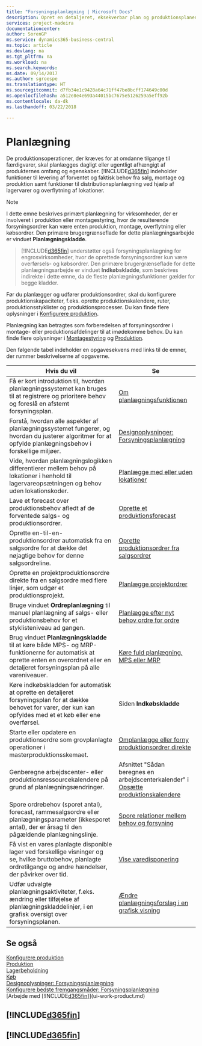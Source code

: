 ```yaml
---
title: "Forsyningsplanlægning | Microsoft Docs"
description: Opret en detaljeret, eksekverbar plan og produktionsplanen med endelig montage til salgs- og produktionsbehov.
services: project-madeira
documentationcenter: 
author: SorenGP
ms.service: dynamics365-business-central
ms.topic: article
ms.devlang: na
ms.tgt_pltfrm: na
ms.workload: na
ms.search.keywords: 
ms.date: 09/14/2017
ms.author: sgroespe
ms.translationtype: HT
ms.sourcegitcommit: d7fb34e1c9428a64c71ff47be8bcff174649c00d
ms.openlocfilehash: a512e8e4e693a44015bc7675e5126259a5eff92b
ms.contentlocale: da-dk
ms.lasthandoff: 03/22/2018

---
```

# <a name="planning"></a>Planlægning
De produktionsoperationer, der kræves for at omdanne tilgange til færdigvarer, skal planlægges dagligt eller ugentligt afhængigt af produkternes omfang og egenskaber. [!INCLUDE[d365fin](includes/d365fin_md.md)] indeholder funktioner til levering af forventet og faktisk behov fra salg, montage og produktion samt funktioner til distributionsplanlægning ved hjælp af lagervarer og overflytning af lokationer.

> [!NOTE]
> I dette emne beskrives primært planlægning for virksomheder, der er involveret i produktion eller montagestyring, hvor de resulterende forsyningsordrer kan være enten produktion, montage, overflytning eller købsordrer. Den primære brugergrænseflade for dette planlægningsarbejde er vinduet **Planlægningskladde**.

> [!INCLUDE[d365fin](includes/d365fin_md.md)] understøtter også forsyningsplanlægning for engrosvirksomheder, hvor de oprettede forsyningsordrer kun være overførsels- og købsordrer. Den primære brugergrænseflade for dette planlægningsarbejde er vinduet **Indkøbskladde**, som beskrives indirekte i dette emne, da de fleste planlægningsfunktioner gælder for begge kladder.

Før du planlægger og udfører produktionsordrer, skal du konfigurere produktionskapaciteter, f.eks. oprette produktionskalendere, ruter, produktionsstyklister og produktionsprocesser. Du kan finde flere oplysninger i [Konfigurere produktion](production-configure-production-processes.md).

Planlægning kan betragtes som forberedelsen af forsyningsordrer i montage- eller produktionsafdelinger til at imødekomme behov. Du kan finde flere oplysninger i [Montagestyring](assembly-assemble-items.md) og [Produktion](production-manage-manufacturing.md).

Den følgende tabel indeholder en opgavesekvens med links til de emner, der rummer beskrivelserne af opgaverne.   

|**Hvis du vil**|**Se**|  
|------------|-------------|  
|Få er kort introduktion til, hvordan planlægningssystemet kan bruges til at registrere og prioritere behov og foreslå en afstemt forsyningsplan.|[Om planlægningsfunktionen](production-about-planning-functionality.md)|
|Forstå, hvordan alle aspekter af planlægningssystemet fungerer, og hvordan du justerer algoritmer for at opfylde planlægningsbehov i forskellige miljøer.|[Designoplysninger: Forsyningsplanlægning](design-details-supply-planning.md)|
|Vide, hvordan planlægningslogikken differentierer mellem behov på lokationer i henhold til lagervareopsætningen og behov uden lokationskoder.|[Planlægge med eller uden lokationer](production-planning-with-without-locations.md)|
|Lave et forecast over produktionsbehov afledt af de forventede salgs- og produktionsordrer.|[Oprette et produktionsforecast](production-how-to-create-a-forecast.md)|  
|Oprette en-til-en-produktionsordrer automatisk fra en salgsordre for at dække det nøjagtige behov for denne salgsordreline.|[Oprette produktionsordrer fra salgsordrer](production-how-to-create-production-orders-from-sales-orders.md)|
|Oprette en projektproduktionsordre direkte fra en salgsordre med flere linjer, som udgør et produktionsprojekt.|[Planlægge projektordrer](production-how-to-plan-project-orders.md)|
|Bruge vinduet **Ordreplanlægning** til manuel planlægning af salgs- eller produktionsbehov for et styklisteniveau ad gangen.|[Planlægge efter nyt behov ordre for ordre](production-how-to-plan-for-new-demand.md)|
|Brug vinduet **Planlægningskladde** til at køre både MPS- og MRP-funktionerne for automatisk at oprette enten en overordnet eller en detaljeret forsyningsplan på alle vareniveauer.|[Køre fuld planlægning, MPS eller MRP](production-how-to-run-mps-and-mrp.md)|
|Køre indkøbskladden for automatisk at oprette en detaljeret forsyningsplan for at dække behovet for varer, der kun kan opfyldes med et et køb eller ene overførsel.|Siden **Indkøbskladde**|  
|Starte eller opdatere en produktionsordre som grovplanlagte operationer i masterproduktionsskemaet.|[Omplanlægge eller forny produktionsordrer direkte](production-how-to-replan-refresh-production-orders.md)|
|Genberegne arbejdscenter- eller produktionsressourcekalendere på grund af planlægningsændringer.|Afsnittet "Sådan beregnes en arbejdscenterkalender" i [Opsætte produktionskalendere](production-how-to-create-work-center-calendars.md)|
|Spore ordrebehov (sporet antal), forecast, rammesalgsordre eller planlægningsparameter (ikkesporet antal), der er årsag til den pågældende planlægningslinje.|[Spore relationer mellem behov og forsyning](production-how-track-demand-supply.md)|
|Få vist en vares planlagte disponible lager ved forskellige visninger og se, hvilke bruttobehov, planlagte ordretilgange og andre hændelser, der påvirker over tid.|[Vise varedisponering](inventory-how-availability-overview.md)|  
|Udfør udvalgte planlægningsaktiviteter, f.eks. ændring eller tilføjelse af planlægningskladdelinjer, i en grafisk oversigt over forsyningsplanen.|[Ændre planlægningsforslag i en grafisk visning](production-how-to-modify-planning-suggestions-in-a-graphical-view.md)|

## <a name="see-also"></a>Se også
[Konfigurere produktion](production-configure-production-processes.md)  
[Produktion](production-manage-manufacturing.md)    
[Lagerbeholdning](inventory-manage-inventory.md)  
[Køb](purchasing-manage-purchasing.md)  
[Designoplysninger: Forsyningsplanlægning](design-details-supply-planning.md)   
[Konfigurere bedste fremgangsmåder: Forsyningsplanlægning](setup-best-practices-supply-planning.md)  
[Arbejde med [!INCLUDE[d365fin](includes/d365fin_md.md)]](ui-work-product.md)

## [!INCLUDE[d365fin](includes/free_trial_md.md)]  
## [!INCLUDE[d365fin](includes/training_link_md.md)]

